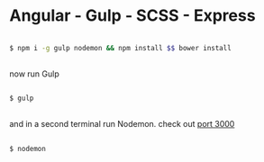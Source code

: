 # Angular - Gulp - SCSS - Express

```bash
  
$ npm i -g gulp nodemon && npm install $$ bower install
  
```

now run Gulp
```bash
  
$ gulp
  
```

and in a second terminal run Nodemon. check out [port 3000](http://localhost:3000/)
```bash
  
$ nodemon
  
```